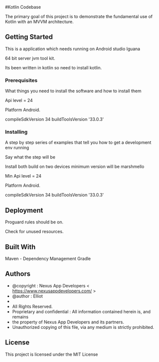 #Kotlin Codebase

The primary goal of this project is to demonstrate the fundamental use of Kotlin with an MVVM architecture.

## Getting Started

This is a application which needs running on Android studio Iguana

64 bit server jvm tool kit.

Its been written in kotlin so need to install kotlin.

### Prerequisites


What things you need to install the software and how to install them

Api level = 24

Platform Android.

compileSdkVersion 34
buildToolsVersion '33.0.3'


### Installing
A step by step series of examples that tell you how to get a development env running

Say what the step will be

Install both build on two devices minimum version will be marshmello

Min Api level = 24

Platform Android.

compileSdkVersion 34
buildToolsVersion '33.0.3'


## Deployment

Proguard rules should be on.

Check for unused resources.


## Built With

Maven - Dependency Management
Gradle

## Authors

 *  @copyright : Nexus App Developers < https://www.nexusappdevelopers.com/ >
 *  @author     : Elliot
 *  
 *  All Rights Reserved.
 *  Proprietary and confidential :  All information contained herein is, and remains
 *  the property of Nexus App Developers and its partners.
 *  Unauthorized copying of this file, via any medium is strictly prohibited.
 


## License

This project is licensed under the MIT License
